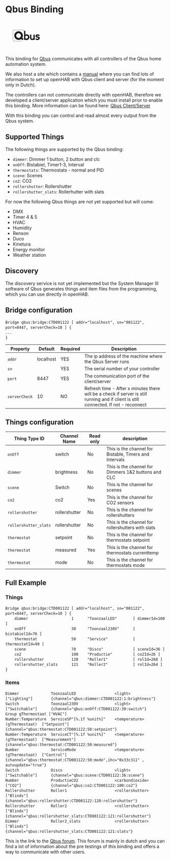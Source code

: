 # Qbus Binding

![Qbus Logo](doc/qbus.JPG)

This binding for [Qbus](https://qbus.be) communicates with all controllers of the Qbus home automation system.

We also host a site which contains a [manual](https://iot.qbus.be/) where you can find lots of information to set up openHAB with Qbus client and server (for the moment only in Dutch).

The controllers can not communicate directly with openHAB, therefore we developed a client/server application which you must install prior to enable this binding.
More information can be found here:
[Qbus Client/Server](https://github.com/QbusKoen/QbusClientServer-Installer)

With this binding you can control and read almost every output from the Qbus system.

## Supported Things

The following things are supported by the Qbus binding:

- `dimmer`: Dimmer 1 button, 2 button and clc
- `onOff`: Bistabiel, Timer1-3, Interval
- `thermostats`: Thermostats - normal and PID
- `scene`: Scenes
- `co2`: CO2 
- `rollershutter`: Rollershutter 
- `rollershutter_slats`: Rollerhutter with slats

For now the following Qbus things are not yet supported but will come:

- DMX
- Timer 4 & 5
- HVAC
- Humidity
- Renson
- Duco
- Kinetura
- Energy monitor
- Weather station


## Discovery

The discovery service is not yet implemented but the System Manager III software of Qbus generates things and item files from the programming, which you can use directly in openHAB.

## Bridge configuration

```
Bridge qbus:bridge:CTD001122 [ addr="localhost", sn="001122", port=8447, serverCheck=10 ] {
...
}
```

| Property      | Default   | Required | Description                                                                                                                          |
|---------------|-----------|----------|--------------------------------------------------------------------------------------------------------------------------------------|
| `addr`        | localhost | YES      | The ip address of the machine where the Qbus Server runs                                                                             |
| `sn`          |           | YES      | The serial number of your controller                                                                                                 |
| `port`        | 8447      | YES      | The communication port of the client/server                                                                                          |
| `serverCheck` | 10        | NO       | Refresh time - After x minutes there will be a check if server is still running and if client is still connected. If not - reconnect |


## Things configuration

| Thing Type ID         | Channel Name  | Read only | description                                            |
| --------------------- | ------------- | --------- | ------------------------------------------------------ |
| `onOff`               | switch        | No        | This is the channel for Bistable, Timers and Intervals |
| `dimmer`              | brightness    | No        | This is the channel for Dimmers 1&2 buttons and CLC    |
| `scene`               | Switch        | No        | This is the channel for scenes                         |
| `co2`                 | co2           | Yes       | This is the channel for CO2 sensors                    |
| `rollershutter`       | rollershutter | No        | This is the channel for rollershutters                 |
| `rollershutter_slats` | rollershutter | No        | This is the channel for rollershutters with slats      |
| `thermostat`          | setpoint      | No        | This is the channel for thermostats setpoint           |
| `thermostat`          | measured      | Yes       | This is the channel for thermostats currenttemp        |
| `thermostat`          | mode          | No        | This is the channel for thermostats mode               |


## Full Example

### Things

```
Bridge qbus:bridge:CTD001122 [ addr="localhost", sn="001122", port=8447, serverCheck=10 ] {
    dimmer                   1      "ToonzaalLED"       [ dimmerId=100 ]
    onOff                    30     "Toonzaal230V"      [ bistabielId=76 ]
    thermostat               50     "Service"           [ thermostatId=99 ]
    scene                    70     "Disco"             [ sceneId=36 ]
    co2                      100    "Productie"         [ co2Id=26 ]
    rollershutter            120    "Roller1"           [ rolId=268 ]
    rollershutter_slats      121    "Roller2"           [ rolId=264 ]
}
```

### Items

```
Dimmer              ToonzaalLED                 <light>                         ["Lighting"]        {channel="qbus:dimmer:CTD001122:1:brightness"}
Switch              Toonzaal230V                <light>                         ["Switchable"]      {channel="qbus:onOff:CTD001122:30:switch"}
Group gThermostaat ["HVAC"]
Number:Temperature  ServiceSP"[%.1f %unit%]"    <temperature>   (gThermostaat)  ["Setpoint"]        {channel="qbus:thermostat:CTD001122:50:setpoint"}
Number:Temperature  ServiceCT"[%.1f %unit%]"    <temperature>   (gThermostaat)  ["Measurement"]     {channel="qbus:thermostat:CTD001122:50:measured"}
Number              ServiceMode                 <temperature>   (gThermostaat)  ["Control"]         {channel="qbus:thermostat:CTD001122:50:mode",ihc="0x33c311" , autoupdate="true"}
Switch              Disco                       <light>                         ["Switchable"]      {channel="qbus:scene:CTD001122:36:scene"}
Number              ProductieCO2                <carbondioxide>                 ["CO2"]             {channel="qbus:co2:CTD001122:100:co2"}
Rollershutter       Roller1                     <rollershutter>                 ["Blinds"]          {channel="qbus:rollershutter:CTD001122:120:rollershutter"}
Rollershutter       Roller2                     <rollershutter>                 ["Blinds"]          {channel="qbus:rollershutter_slats:CTD001122:121:rollershutter"}
Dimmer              Roller2_slats               <rollershutter>                 ["Blinds"]          {channel="qbus:rollershutter_slats:CTD001122:121:slats"}
```

This is the link to the [Qbus forum](https://qbusforum.be). This forum is mainly in dutch and you can find a lot of information about the pre testings of this binding and offers a way to communicate with other users.
